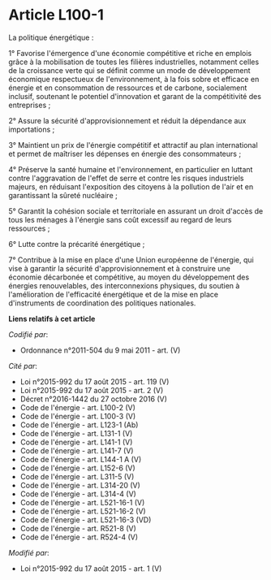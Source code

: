 # Article L100-1

La politique énergétique : 

1° Favorise l'émergence d'une économie compétitive et riche en emplois grâce à la mobilisation de toutes les filières
industrielles, notamment celles de la croissance verte qui se définit comme un mode de développement économique respectueux
de l'environnement, à la fois sobre et efficace en énergie et en consommation de ressources et de carbone, socialement
inclusif, soutenant le potentiel d'innovation et garant de la compétitivité des entreprises ; 

2° Assure la sécurité d'approvisionnement et réduit la dépendance aux importations ; 

3° Maintient un prix de l'énergie compétitif et attractif au plan international et permet de maîtriser les dépenses en
énergie des consommateurs ; 

4° Préserve la santé humaine et l'environnement, en particulier en luttant contre l'aggravation de l'effet de serre et contre
les risques industriels majeurs, en réduisant l'exposition des citoyens à la pollution de l'air et en garantissant la sûreté
nucléaire ; 

5° Garantit la cohésion sociale et territoriale en assurant un droit d'accès de tous les ménages à l'énergie sans coût
excessif au regard de leurs ressources ; 

6° Lutte contre la précarité énergétique ; 

7° Contribue à la mise en place d'une Union européenne de l'énergie, qui vise à garantir la sécurité d'approvisionnement et à
construire une économie décarbonée et compétitive, au moyen du développement des énergies renouvelables, des interconnexions
physiques, du soutien à l'amélioration de l'efficacité énergétique et de la mise en place d'instruments de coordination des
politiques nationales.

**Liens relatifs à cet article**

_Codifié par_:

  - Ordonnance n°2011-504 du 9 mai 2011 - art. (V)

_Cité par_:

  - Loi n°2015-992 du 17 août 2015 - art. 119 (V)
  - Loi n°2015-992 du 17 août 2015 - art. 2 (V)
  - Décret n°2016-1442 du 27 octobre 2016 (V)
  - Code de l'énergie - art. L100-2 (V)
  - Code de l'énergie - art. L100-3 (V)
  - Code de l'énergie - art. L123-1 (Ab)
  - Code de l'énergie - art. L131-1 (V)
  - Code de l'énergie - art. L141-1 (V)
  - Code de l'énergie - art. L141-7 (V)
  - Code de l'énergie - art. L144-1 A (V)
  - Code de l'énergie - art. L152-6 (V)
  - Code de l'énergie - art. L311-5 (V)
  - Code de l'énergie - art. L314-20 (V)
  - Code de l'énergie - art. L314-4 (V)
  - Code de l'énergie - art. L521-16-1 (V)
  - Code de l'énergie - art. L521-16-2 (V)
  - Code de l'énergie - art. L521-16-3 (VD)
  - Code de l'énergie - art. R521-8 (V)
  - Code de l'énergie - art. R524-4 (V)

_Modifié par_:

  - Loi n°2015-992 du 17 août 2015 - art. 1 (V)
